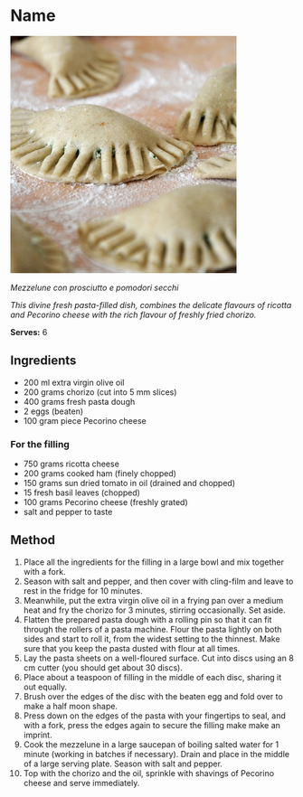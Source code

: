 # Name

![Name](resources/ham-filled-pasta.jpg)

*Mezzelune con prosciutto e pomodori secchi*

*This divine fresh pasta-filled dish, combines the delicate flavours of ricotta and Pecorino cheese with the rich flavour of freshly fried chorizo.*

**Serves:** 6

## Ingredients
- 200 ml extra virgin olive oil
- 200 grams chorizo (cut into 5 mm slices)
- 400 grams fresh pasta dough
- 2 eggs (beaten)
- 100 gram piece Pecorino cheese

### For the filling
- 750 grams ricotta cheese
- 200 grams cooked ham (finely chopped)
- 150 grams sun dried tomato in oil (drained and chopped)
- 15 fresh basil leaves (chopped)
- 100 grams Pecorino cheese (freshly grated)
- salt and pepper to taste

## Method
1. Place all the ingredients for the filling in a large bowl and mix together with a fork.
1. Season with salt and pepper, and then cover with cling-film and leave to rest in the fridge for 10 minutes.
1. Meanwhile, put the extra virgin olive oil in a frying pan over a medium heat and fry the chorizo for 3 minutes, stirring occasionally. Set aside.
1. Flatten the prepared pasta dough with a rolling pin so that it can fit through the rollers of a pasta machine. Flour the pasta lightly on both sides and start to roll it, from the widest setting to the thinnest. Make sure that you keep the pasta dusted with flour at all times.
1. Lay the pasta sheets on a well-floured surface. Cut into discs using an 8 cm cutter (you should get about 30 discs).
1. Place about a teaspoon of filling in the middle of each disc, sharing it out equally.
1. Brush over the edges of the disc with the beaten egg and fold over to make a half moon shape.
1. Press down on the edges of the pasta with your fingertips to seal, and with a fork, press the edges again to secure the filling make make an imprint.
1. Cook the mezzelune in a large saucepan of boiling salted water for 1 minute (working in batches if necessary). Drain and place in the middle of a large serving plate. Season with salt and pepper.
1. Top with the chorizo and the oil, sprinkle with shavings of Pecorino cheese and serve immediately.